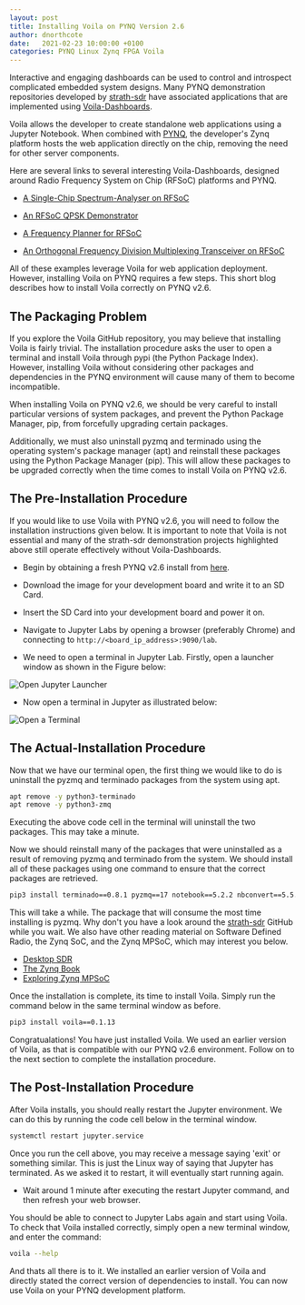 ```yaml
---
layout: post
title: Installing Voila on PYNQ Version 2.6
author: dnorthcote
date:   2021-02-23 10:00:00 +0100
categories: PYNQ Linux Zynq FPGA Voila
---
```


Interactive and engaging dashboards can be used to control and introspect complicated 
embedded system designs. Many PYNQ demonstration repositories developed by 
[strath-sdr](https://github.com/strath-sdr) have associated applications 
that are implemented using [Voila-Dashboards](https://github.com/voila-dashboards/voila). 

Voila allows the developer to create standalone web applications using a Jupyter Notebook.
When combined with [PYNQ](http://www.pynq.io/), the developer's Zynq platform hosts the
web application directly on the chip, removing the need for other server components.

Here are several links to several interesting Voila-Dashboards, designed around Radio Frequency
System on Chip (RFSoC) platforms and PYNQ.

* [A Single-Chip Spectrum-Analyser on RFSoC](https://github.com/strath-sdr/rfsoc_sam)

* [An RFSoC QPSK Demonstrator](https://github.com/strath-sdr/rfsoc_qpsk)

* [A Frequency Planner for RFSoC](https://github.com/strath-sdr/rfsoc_frequency_planner)

* [An Orthogonal Frequency Division Multiplexing Transceiver on RFSoC](https://github.com/strath-sdr/rfsoc_ofdm)

All of these examples leverage Voila for web application deployment. However, installing
Voila on PYNQ requires a few steps. This short blog describes how to install Voila correctly on PYNQ v2.6.

## The Packaging Problem
If you explore the Voila GitHub repository, you may believe that installing Voila is
fairly trivial. The installation procedure asks the user to open a terminal
and install Voila through pypi (the Python Package Index). However, installing Voila
without considering other packages and dependencies in the PYNQ environment will cause
many of them to become incompatible.

When installing Voila on PYNQ v2.6, we should be very careful to install particular
versions of system packages, and prevent the Python Package Manager, pip, from forcefully
upgrading certain packages.

Additionally, we must also uninstall pyzmq and terminado using the operating
system's package manager (apt) and reinstall these packages using the Python Package
Manager (pip). This will allow these packages to be upgraded correctly when the
time comes to install Voila on PYNQ v2.6.

## The Pre-Installation Procedure
If you would like to use Voila with PYNQ v2.6, you will need to follow the installation
instructions given below. It is important to note that Voila is not essential and
many of the strath-sdr demonstration projects highlighted above still operate effectively
without Voila-Dashboards.

* Begin by obtaining a fresh PYNQ v2.6 install from [here](https://github.com/Xilinx/PYNQ/releases).

* Download the image for your development board and write it to an SD Card.

* Insert the SD Card into your development board and power it on.

* Navigate to Jupyter Labs by opening a browser (preferably Chrome) and connecting to `http://<board_ip_address>:9090/lab`.

* We need to open a terminal in Jupyter Lab. Firstly, open a launcher window as shown in the Figure below:

![Open Jupyter Launcher](/assets/open_jupyter_launcher.jpg)

* Now open a terminal in Jupyter as illustrated below:

![Open a Terminal](/assets/open_terminal_window.jpg)

## The Actual-Installation Procedure
Now that we have our terminal open, the first thing we would like to do is uninstall the
pyzmq and terminado packages from the system using apt.

```sh
apt remove -y python3-terminado
apt remove -y python3-zmq
```

Executing the above code cell in the terminal will uninstall the two packages. This may take
a minute.

Now we should reinstall many of the packages that were uninstalled as a result of removing
pyzmq and terminado from the system. We should install all of these packages using one
command to ensure that the correct packages are retrieved.

```sh
pip3 install terminado==0.8.1 pyzmq==17 notebook==5.2.2 nbconvert==5.5.0 jupyter-client==5.3.1 ipykernel==4.8.2 nbsphinx==0.3.1
```

This will take a while. The package that will consume the most time installing is pyzmq. Why
don't you have a look around the [strath-sdr](https://github.com/strath-sdr) GitHub while you wait.
We also have other reading material on Software Defined Radio, the Zynq SoC, and the Zynq MPSoC,
which may interest you below.

* [Desktop SDR](https://www.desktopsdr.com/)
* [The Zynq Book](http://www.zynqbook.com/)
* [Exploring Zynq MPSoC](https://www.zynq-mpsoc-book.com/)

Once the installation is complete, its time to install Voila. Simply run the command below
in the same terminal window as before.

```sh
pip3 install voila==0.1.13
```

Congratualations! You have just installed Voila. We used an earlier version of Voila, as that is
compatible with our PYNQ v2.6 environment. Follow on to the next section to complete the installation
procedure.

## The Post-Installation Procedure
After Voila installs, you should really restart the Jupyter environment. We can do this by running
the code cell below in the terminal window.

```sh
systemctl restart jupyter.service
```

Once you run the cell above, you may receive a message saying 'exit' or something similar. This
is just the Linux way of saying that Jupyter has terminated. As we asked it to restart, it will
eventually start running again.

* Wait around 1 minute after executing the restart Jupyter command, and then refresh your web browser.

You should be able to connect to Jupyter Labs again and start using Voila. To check that Voila
installed correctly, simply open a new terminal window, and enter the command:

```sh
voila --help
```

And thats all there is to it. We installed an earlier version of Voila and directly stated the correct
version of dependencies to install. You can now use Voila on your PYNQ development platform.